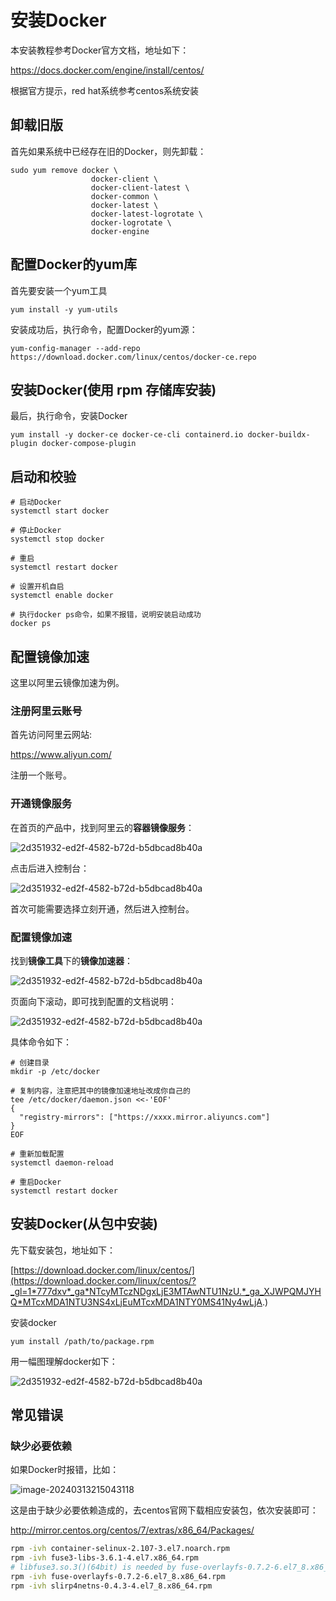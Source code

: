 # 安装Docker

本安装教程参考Docker官方文档，地址如下：

https://docs.docker.com/engine/install/centos/

根据官方提示，red hat系统参考centos系统安装

## 卸载旧版

首先如果系统中已经存在旧的Docker，则先卸载：

```shell
sudo yum remove docker \
                  docker-client \
                  docker-client-latest \
                  docker-common \
                  docker-latest \
                  docker-latest-logrotate \
                  docker-logrotate \
                  docker-engine
```

## 配置Docker的yum库

首先要安装一个yum工具

```shell
yum install -y yum-utils
```

安装成功后，执行命令，配置Docker的yum源：

```shell
yum-config-manager --add-repo https://download.docker.com/linux/centos/docker-ce.repo
```

## 安装Docker(使用 rpm 存储库安装)

最后，执行命令，安装Docker

```shell
yum install -y docker-ce docker-ce-cli containerd.io docker-buildx-plugin docker-compose-plugin
```

## 启动和校验

```shell
# 启动Docker
systemctl start docker

# 停止Docker
systemctl stop docker

# 重启
systemctl restart docker

# 设置开机自启
systemctl enable docker

# 执行docker ps命令，如果不报错，说明安装启动成功
docker ps
```

## 配置镜像加速

这里以阿里云镜像加速为例。

### 注册阿里云账号

首先访问阿里云网站:

https://www.aliyun.com/

注册一个账号。

### 开通镜像服务

在首页的产品中，找到阿里云的**容器镜像服务**：

![2d351932-ed2f-4582-b72d-b5dbcad8b40a](https://s2.loli.net/2024/03/13/3UA8iFfNyMbX74T.png)

点击后进入控制台：

![2d351932-ed2f-4582-b72d-b5dbcad8b40a](https://s2.loli.net/2024/03/13/yK8rjq1mIk6Y9wn.png)

首次可能需要选择立刻开通，然后进入控制台。

### 配置镜像加速

找到**镜像工具**下的**镜像加速器**：

![2d351932-ed2f-4582-b72d-b5dbcad8b40a](https://s2.loli.net/2024/03/13/KdCGL8ISq3bvDru.png)

页面向下滚动，即可找到配置的文档说明：

![2d351932-ed2f-4582-b72d-b5dbcad8b40a](https://s2.loli.net/2024/03/13/fYCIHxL521ivoOt.png)

具体命令如下：

```
# 创建目录
mkdir -p /etc/docker

# 复制内容，注意把其中的镜像加速地址改成你自己的
tee /etc/docker/daemon.json <<-'EOF'
{
  "registry-mirrors": ["https://xxxx.mirror.aliyuncs.com"]
}
EOF

# 重新加载配置
systemctl daemon-reload

# 重启Docker
systemctl restart docker
```

## 安装Docker(从包中安装)

先下载安装包，地址如下：

[https://download.docker.com/linux/centos/](https://download.docker.com/linux/centos/?_gl=1*777dxv*_ga*NTcyMTczNDgxLjE3MTAwNTU1NzU.*_ga_XJWPQMJYHQ*MTcxMDA1NTU3NS4xLjEuMTcxMDA1NTY0MS41Ny4wLjA.)

安装docker

```shell
yum install /path/to/package.rpm
```

用一幅图理解docker如下：

![2d351932-ed2f-4582-b72d-b5dbcad8b40a](https://s2.loli.net/2024/03/13/zd1oeg8Fr4NK23R.png)

## 常见错误

### 缺少必要依赖

如果Docker时报错，比如：

![image-20240313215043118](https://s2.loli.net/2024/03/13/njkq4TB8D6laOJd.png)

这是由于缺少必要依赖造成的，去centos官网下载相应安装包，依次安装即可：

http://mirror.centos.org/centos/7/extras/x86_64/Packages/

```bash
rpm -ivh container-selinux-2.107-3.el7.noarch.rpm
rpm -ivh fuse3-libs-3.6.1-4.el7.x86_64.rpm
# libfuse3.so.3()(64bit) is needed by fuse-overlayfs-0.7.2-6.el7_8.x86_64
rpm -ivh fuse-overlayfs-0.7.2-6.el7_8.x86_64.rpm
rpm -ivh slirp4netns-0.4.3-4.el7_8.x86_64.rpm
```

